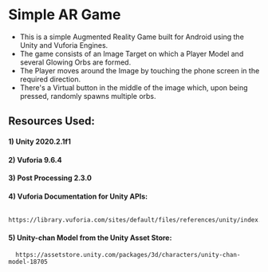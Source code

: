 # Simple AR Game

* This is a simple Augmented Reality Game built for Android using the Unity and Vuforia Engines.
* The game consists of an Image Target on which a Player Model and several Glowing Orbs are formed.
* The Player moves around the Image by touching the phone screen in the required direction.
* There's a Virtual button in the middle of the image which, upon being pressed, randomly spawns multiple orbs.

## Resources Used:
#### 1) Unity 2020.2.1f1
#### 2) Vuforia 9.6.4
#### 3) Post Processing 2.3.0
#### 4) Vuforia Documentation for Unity APIs:
      https://library.vuforia.com/sites/default/files/references/unity/index.html
#### 5) Unity-chan Model from the Unity Asset Store:
      https://assetstore.unity.com/packages/3d/characters/unity-chan-model-18705
